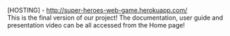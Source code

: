 [HOSTING] - http://super-heroes-web-game.herokuapp.com/ <br>
This is the final version of our project! The documentation, user guide and presentation video can be all accessed from the Home page!
